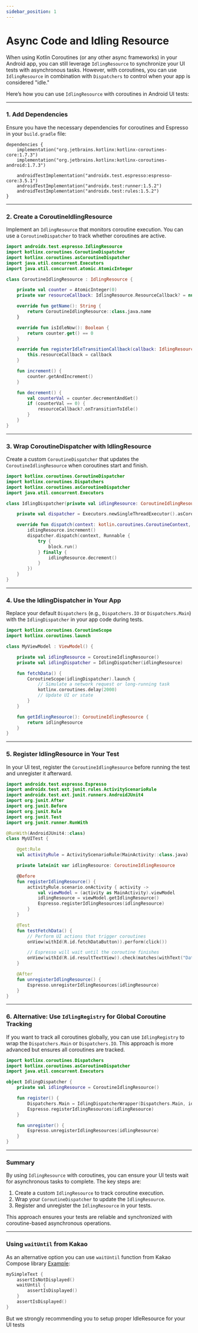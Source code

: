 ```yaml
---
sidebar_position: 1
---
```


# Async Code and Idling Resource

When using Kotlin Coroutines (or any other async frameworks) in your Android app, you can still leverage `IdlingResource` to synchronize your UI tests with asynchronous tasks. However, with coroutines, you can use `IdlingResource` in combination with `Dispatchers` to control when your app is considered "idle."

Here’s how you can use `IdlingResource` with coroutines in Android UI tests:

---

### 1. **Add Dependencies**
Ensure you have the necessary dependencies for coroutines and Espresso in your `build.gradle` file:

```koltin
dependencies {
    implementation("org.jetbrains.kotlinx:kotlinx-coroutines-core:1.7.3")
    implementation("org.jetbrains.kotlinx:kotlinx-coroutines-android:1.7.3")

    androidTestImplementation("androidx.test.espresso:espresso-core:3.5.1")
    androidTestImplementation("androidx.test:runner:1.5.2")
    androidTestImplementation("androidx.test:rules:1.5.2")
}
```

---

### 2. **Create a CoroutineIdlingResource**
Implement an `IdlingResource` that monitors coroutine execution. You can use a `CoroutineDispatcher` to track whether coroutines are active.

```kotlin
import androidx.test.espresso.IdlingResource
import kotlinx.coroutines.CoroutineDispatcher
import kotlinx.coroutines.asCoroutineDispatcher
import java.util.concurrent.Executors
import java.util.concurrent.atomic.AtomicInteger

class CoroutineIdlingResource : IdlingResource {

    private val counter = AtomicInteger(0)
    private var resourceCallback: IdlingResource.ResourceCallback? = null

    override fun getName(): String {
        return CoroutineIdlingResource::class.java.name
    }

    override fun isIdleNow(): Boolean {
        return counter.get() == 0
    }

    override fun registerIdleTransitionCallback(callback: IdlingResource.ResourceCallback?) {
        this.resourceCallback = callback
    }

    fun increment() {
        counter.getAndIncrement()
    }

    fun decrement() {
        val counterVal = counter.decrementAndGet()
        if (counterVal == 0) {
            resourceCallback?.onTransitionToIdle()
        }
    }
}
```

---

### 3. **Wrap CoroutineDispatcher with IdlingResource**
Create a custom `CoroutineDispatcher` that updates the `CoroutineIdlingResource` when coroutines start and finish.

```kotlin
import kotlinx.coroutines.CoroutineDispatcher
import kotlinx.coroutines.Dispatchers
import kotlinx.coroutines.asCoroutineDispatcher
import java.util.concurrent.Executors

class IdlingDispatcher(private val idlingResource: CoroutineIdlingResource) : CoroutineDispatcher() {

    private val dispatcher = Executors.newSingleThreadExecutor().asCoroutineDispatcher()

    override fun dispatch(context: kotlin.coroutines.CoroutineContext, block: Runnable) {
        idlingResource.increment()
        dispatcher.dispatch(context, Runnable {
            try {
                block.run()
            } finally {
                idlingResource.decrement()
            }
        })
    }
}
```

---

### 4. **Use the IdlingDispatcher in Your App**
Replace your default `Dispatchers` (e.g., `Dispatchers.IO` or `Dispatchers.Main`) with the `IdlingDispatcher` in your app code during tests.

```kotlin
import kotlinx.coroutines.CoroutineScope
import kotlinx.coroutines.launch

class MyViewModel : ViewModel() {

    private val idlingResource = CoroutineIdlingResource()
    private val idlingDispatcher = IdlingDispatcher(idlingResource)

    fun fetchData() {
        CoroutineScope(idlingDispatcher).launch {
            // Simulate a network request or long-running task
            kotlinx.coroutines.delay(2000)
            // Update UI or state
        }
    }

    fun getIdlingResource(): CoroutineIdlingResource {
        return idlingResource
    }
}
```

---

### 5. **Register IdlingResource in Your Test**
In your UI test, register the `CoroutineIdlingResource` before running the test and unregister it afterward.

```kotlin
import androidx.test.espresso.Espresso
import androidx.test.ext.junit.rules.ActivityScenarioRule
import androidx.test.ext.junit.runners.AndroidJUnit4
import org.junit.After
import org.junit.Before
import org.junit.Rule
import org.junit.Test
import org.junit.runner.RunWith

@RunWith(AndroidJUnit4::class)
class MyUITest {

    @get:Rule
    val activityRule = ActivityScenarioRule(MainActivity::class.java)

    private lateinit var idlingResource: CoroutineIdlingResource

    @Before
    fun registerIdlingResource() {
        activityRule.scenario.onActivity { activity ->
            val viewModel = (activity as MainActivity).viewModel
            idlingResource = viewModel.getIdlingResource()
            Espresso.registerIdlingResources(idlingResource)
        }
    }

    @Test
    fun testFetchData() {
        // Perform UI actions that trigger coroutines
        onView(withId(R.id.fetchDataButton)).perform(click())

        // Espresso will wait until the coroutine finishes
        onView(withId(R.id.resultTextView)).check(matches(withText("Data Loaded")))
    }

    @After
    fun unregisterIdlingResource() {
        Espresso.unregisterIdlingResources(idlingResource)
    }
}
```

---

### 6. **Alternative: Use `IdlingRegistry` for Global Coroutine Tracking**
If you want to track all coroutines globally, you can use `IdlingRegistry` to wrap the `Dispatchers.Main` or `Dispatchers.IO`. This approach is more advanced but ensures all coroutines are tracked.

```kotlin
import kotlinx.coroutines.Dispatchers
import kotlinx.coroutines.asCoroutineDispatcher
import java.util.concurrent.Executors

object IdlingDispatcher {
    private val idlingResource = CoroutineIdlingResource()

    fun register() {
        Dispatchers.Main = IdlingDispatcherWrapper(Dispatchers.Main, idlingResource)
        Espresso.registerIdlingResources(idlingResource)
    }

    fun unregister() {
        Espresso.unregisterIdlingResources(idlingResource)
    }
}
```

---

### Summary
By using `IdlingResource` with coroutines, you can ensure your UI tests wait for asynchronous tasks to complete. The key steps are:
1. Create a custom `IdlingResource` to track coroutine execution.
2. Wrap your `CoroutineDispatcher` to update the `IdlingResource`.
3. Register and unregister the `IdlingResource` in your tests.

This approach ensures your tests are reliable and synchronized with coroutine-based asynchronous operations.

---

### **Using `waitUntil` from Kakao**

As an alternative option you can use `waitUntil` function from Kakao Compose library
[Example](https://github.com/KakaoCup/Compose/blob/master/sample/src/androidTest/java/io/github/kakaocup/compose/test/WaitForTest.kt): 

```kotlin
mySimpleText {
    assertIsNotDisplayed()
    waitUntil {
        assertIsDisplayed()
    }
    assertIsDisplayed()
}
```

But we strongly recommending you to setup proper IdleResource for your UI tests